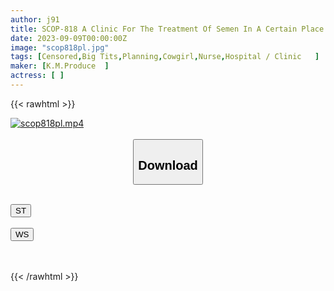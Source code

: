```yaml
---
author: j91
title: SCOP-818 A Clinic For The Treatment Of Semen In A Certain Place In Tokyo. ! Busty Nurses Who Are Rumored To Perform Treatments By Handjob, Oral Sex, And Sexual Intercourse. What Kind Of Devotional Treatment! ? A Thorough Investigation Of The Last-minute Urology Department Known To Those In The Know! !
date: 2023-09-09T00:00:00Z
image: "scop818pl.jpg"
tags: [Censored,Big Tits,Planning,Cowgirl,Nurse,Hospital / Clinic	]
maker: [K.M.Produce  ]
actress: [ ]
---
```



{{< rawhtml >}}

<div class="video" data-videoid="dvAYqd930qT71L">
    <a href="javascript:;">
        <img src="https://my.j91.asia/posts/scop818pl/scop818pl.jpg" width="WIDTH" height="HEIGHT" alt="scop818pl.mp4" loading="lazy">
    </a>
</div>

<script type="text/javascript" src="https://j91.asia/asset/on-demand-st.js"></script>

<br>
  <link rel="stylesheet" href="https://j91.asia/asset/bs5.css">
  
  <center>
  <button class="btn btn-primary" type="button" data-bs-toggle="collapse" data-bs-target=".multi-collapse" aria-expanded="false" aria-controls="multiCollapseExample1 multiCollapseExample2"><h2>Download</h2></button></center>
</p>
<div class="row">
  <div class="col">
    <div class="collapse multi-collapse" id="multiCollapseExample1">
      <div class="card card-body">
	      	      <br>
<div class="buttons">  
<a href="https://streamtape.to/v/dvAYqd930qT71L"><button class="btn-hover color-3"><i class="fa fa-download"></i> ST</button></a></div>
    </div>
  </div>
</div>
  <div class="col">
    <div class="collapse multi-collapse" id="multiCollapseExample2">
      <div class="card card-body">
	      <br>
<div class="buttons">
    <a href="https://wolfstream.tv/d6zbjjbfbx5w"><button class="btn-hover color-9"><i class="fa fa-download"></i> WS</button></a></div>
<br><br>
      </div>
    </div>
  </div>
</div>

{{< /rawhtml >}}